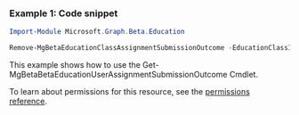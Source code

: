 ### Example 1: Code snippet

```powershellImport-Module Microsoft.Graph.Beta.Education

Remove-MgBetaEducationClassAssignmentSubmissionOutcome -EducationClassId $educationClassId -EducationAssignmentId $educationAssignmentId -EducationSubmissionId $educationSubmissionId -EducationOutcomeId $educationOutcomeId
```
This example shows how to use the Get-MgBetaBetaEducationUserAssignmentSubmissionOutcome Cmdlet.
To learn about permissions for this resource, see the [permissions reference](/graph/permissions-reference).

